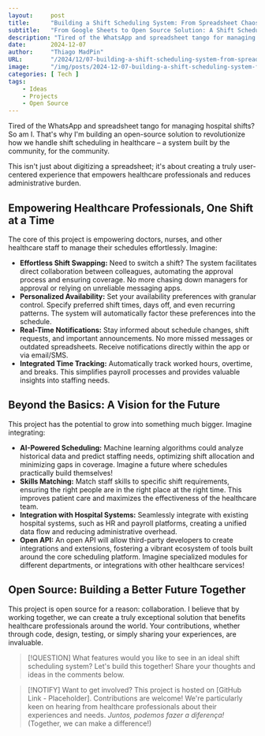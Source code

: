```yaml
---
layout:     post 
title:      "Building a Shift Scheduling System: From Spreadsheet Chaos to Open Source Solution"
subtitle:   "From Google Sheets to Open Source Solution: A Shift Scheduling System for On-Call Duty, Inspired by Love and Efficiency"
description: "Tired of the WhatsApp and spreadsheet tango for managing hospital shifts?  So am I. That's why I'm building an open-source solution to revolutionize how we handle shift scheduling in healthcare – a system built by the community, for the community."
date:       2024-12-07
author:     "Thiago MadPin"
URL:        "/2024/12/07-building-a-shift-scheduling-system-from-spreadsheet-chaos-to-open-source-solution/"
image:      "/img/posts/2024-12-07-building-a-shift-scheduling-system-from-spreadsheet-chaos-to-open-source-solution2.webp"
categories: [ Tech ]
tags:
    - Ideas
    - Projects
    - Open Source
---
```


Tired of the WhatsApp and spreadsheet tango for managing hospital shifts?  So am I. That's why I'm building an open-source solution to revolutionize how we handle shift scheduling in healthcare – a system built by the community, for the community.

This isn't just about digitizing a spreadsheet; it's about creating a truly user-centered experience that empowers healthcare professionals and reduces administrative burden.

## Empowering Healthcare Professionals, One Shift at a Time

The core of this project is empowering doctors, nurses, and other healthcare staff to manage their schedules effortlessly. Imagine:

* **Effortless Shift Swapping:** Need to switch a shift?  The system facilitates direct collaboration between colleagues, automating the approval process and ensuring coverage. No more chasing down managers for approval or relying on unreliable messaging apps.
* **Personalized Availability:**  Set your availability preferences with granular control.  Specify preferred shift times, days off, and even recurring patterns.  The system will automatically factor these preferences into the schedule.
* **Real-Time Notifications:** Stay informed about schedule changes, shift requests, and important announcements. No more missed messages or outdated spreadsheets.  Receive notifications directly within the app or via email/SMS.
* **Integrated Time Tracking:** Automatically track worked hours, overtime, and breaks.  This simplifies payroll processes and provides valuable insights into staffing needs.

## Beyond the Basics: A Vision for the Future

This project has the potential to grow into something much bigger.  Imagine integrating:

* **AI-Powered Scheduling:**  Machine learning algorithms could analyze historical data and predict staffing needs, optimizing shift allocation and minimizing gaps in coverage. Imagine a future where schedules practically build themselves!
* **Skills Matching:**  Match staff skills to specific shift requirements, ensuring the right people are in the right place at the right time. This improves patient care and maximizes the effectiveness of the healthcare team.
* **Integration with Hospital Systems:**  Seamlessly integrate with existing hospital systems, such as HR and payroll platforms, creating a unified data flow and reducing administrative overhead.
* **Open API:**  An open API will allow third-party developers to create integrations and extensions, fostering a vibrant ecosystem of tools built around the core scheduling platform.  Imagine specialized modules for different departments, or integrations with other healthcare services!


## Open Source: Building a Better Future Together

This project is open source for a reason:  collaboration. I believe that by working together, we can create a truly exceptional solution that benefits healthcare professionals around the world. Your contributions, whether through code, design, testing, or simply sharing your experiences, are invaluable.


> [!QUESTION]
> What features would you like to see in an ideal shift scheduling system? Let's build this together! Share your thoughts and ideas in the comments below.


> [!NOTIFY]
> Want to get involved?  This project is hosted on [GitHub Link - Placeholder].  Contributions are welcome! We're particularly keen on hearing from healthcare professionals about their experiences and needs.  *Juntos, podemos fazer a diferença!* (Together, we can make a difference!)
